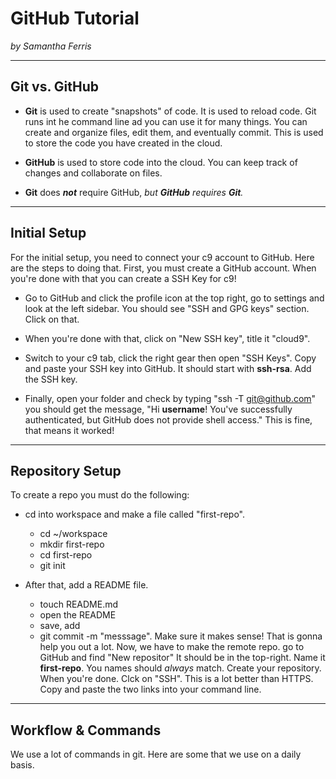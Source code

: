 # GitHub Tutorial

_by Samantha Ferris_

---
## Git vs. GitHub
 * **Git** is used to create "snapshots" of code. It is used to reload code. Git runs int he command line ad you can use it for many things. You can create and organize files, edit them, and eventually commit. This is used to store the code you have created in the cloud. 
 
* **GitHub** is used to store code into the cloud. You can keep track of changes and collaborate on files. 


* **Git** does _**not**_ require GitHub, _but **GitHub** requires **Git**._

---
## Initial Setup
For the initial setup, you need to connect your c9 account to GitHub. Here are the steps to doing that.
First, you must create a GitHub account. When you're done with that you can create a SSH Key for c9!

* Go to GitHub and click the profile icon at the top right, go to settings and look at the left sidebar. You should see "SSH and GPG keys" section. Click on that.

* When you're done with that, click on "New SSH key", title it "cloud9". 

* Switch to your c9 tab, click the right gear then open "SSH Keys". Copy and paste your SSH key into GitHub. It should start with **ssh-rsa**. Add the SSH key. 

* Finally, open your folder and check by typing "ssh -T git@github.com" you should get the message, "Hi **username**! You've successfully authenticated, but GitHub does not provide shell access." This is fine, that means it worked!



---
## Repository Setup
 To create a repo you must do the following:

*  cd into workspace and make a file called "first-repo".
    * cd ~/workspace
    * mkdir first-repo
    * cd first-repo
    * git init
    
* After that, add a README file.
    * touch README.md
    * open the README 
    * save, add
    * git commit -m "messsage". Make sure it makes sense! That is gonna help you out a lot.
Now, we have to make the remote repo. go to GitHub and find "New repositor" It should be in the top-right. Name it **first-repo**. You names should _always_ match. 
Create your repository.
When you're done. Clck on "SSH". This is a lot better than HTTPS. Copy and paste the two links into your command line. 
---
## Workflow & Commands
 We use a lot of commands in git. Here are some that we use on a daily basis.

